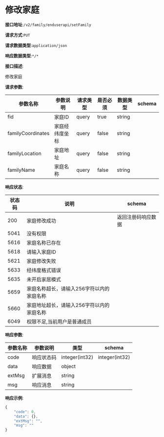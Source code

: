 # 修改家庭


**接口地址**:`/v2/family/enduserapi/setFamily`


**请求方式**:`PUT`


**请求数据类型**:`application/json`


**响应数据类型**:`*/*`


**接口描述**:<p>修改家庭</p>

**请求参数**:


| 参数名称          | 参数说明       | 请求类型 | 是否必须 | 数据类型 | schema |
| ----------------- | -------------- | -------- | -------- | -------- | ------ |
| fid               | 家庭ID         | query    | true     | string   |        |
| familyCoordinates | 家庭经纬度坐标 | query    | false    | string   |        |
| familyLocation    | 家庭地址       | query    | false    | string   |        |
| familyName        | 家庭名称       | query    | false    | string   |        |


**响应状态**:


| 状态码 | 说明                                      | schema             |
| ------ | ----------------------------------------- | ------------------ |
| 200    | 家庭修改成功                              | 返回注册码响应数据 |
| 5041   | 没有权限                                  |                    |
| 5616   | 家庭名称已存在                            |                    |
| 5618   | 请输入家庭ID                              |                    |
| 5621   | 家庭修改失败                              |                    |
| 5633   | 经纬度格式错误                            |                    |
| 5635   | 未开启家居模式                            |                    |
| 5659   | 家庭名称超长，请输入256字符以内的家庭名称 |                    |
| 5660   | 家庭地址超长，请输入256字符以内的家庭名称 |                    |
| 6049   | 权限不足,当前用户是普通成员               |                    |


**响应参数**:


| 参数名称 | 参数说明   | 类型           | schema         |
| -------- | ---------- | -------------- | -------------- |
| code     | 响应状态码 | integer(int32) | integer(int32) |
| data     | 响应数据   | object         |                |
| extMsg   | 扩展消息   | string         |                |
| msg      | 响应消息   | string         |                |


**响应示例**:
```javascript
{
	"code": 0,
	"data": {},
	"extMsg": "",
	"msg": ""
}
```
